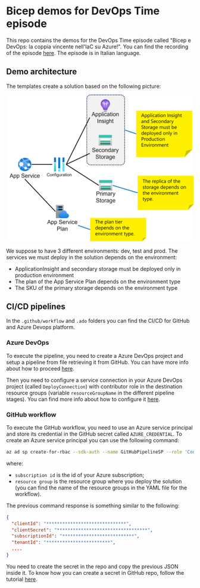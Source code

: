 # Bicep demos for DevOps Time episode
This repo contains the demos for the DevOps Time episode called "Bicep e DevOps: la coppia vincente nell'IaC su Azure!".
You can find the recording of the episode [here](https://www.ugidotnet.org/tv/episodio/3132/DevOps-Time/Bicep-e-DevOps-la-coppia-vincente-nell-IaC-su-Azure).
The episode is in Italian language.

## Demo architecture
The templates create a solution based on the following picture:

![Demo architecture](Images/Architecture.png)

We suppose to have 3 different environments: dev, test and prod.
The services we must deploy in the solution depends on the environment:
* ApplicationInsight and secondary storage must be deployed only in production environment
* The plan of the App Service Plan depends on the environment type
* The SKU of the primary storage depends on the environment type


## CI/CD pipelines
In the `.github/workflow` and `.ado` folders you can find the CI/CD for GitHub and Azure Devops platform.

### Azure DevOps
To execute the pipeline, you need to create a Azure DevOps project and setup a pipeline from file retrieving it from GitHub. 
You can have more info about how to proceed [here](https://learn.microsoft.com/en-us/azure/devops/pipelines/repos/github?view=azure-devops&tabs=yaml).

Then you need to configure a service connection in your Azure DevOps project (called `DeployConnection`) with contributor role in the destination resource groups (variable `resourceGroupName` in the different pipeline stages). 
You can find more info about how to configure it [here](https://learn.microsoft.com/en-us/azure/devops/pipelines/library/service-endpoints?view=azure-devops&tabs=yaml).

### GitHub workflow
To execute the GitHub workflow, you need to use an Azure service principal and store its credential in the GitHub secret called `AZURE_CREDENTIAL`.
To create an Azure service principal you can use the following command:

```bash
az ad sp create-for-rbac --sdk-auth --name GitHubPipelineSP --role 'Contributor' --scopes '/subscriptions/<subscription id>/resourceGroups/<resource group>'
```

where:
* `subscription id` is the id of your Azure subscription;
* `resource group` is the resource group where you deploy the solution (you can find the name of the resource groups in the YAML file for the workflow).

The previous command response is something similar to the following:

```json
{
  "clientId": "******************************",
  "clientSecret": "**********************************",
  "subscriptionId": "***************************",
  "tenantId": "************************",
  ....
}
```


You need to create the secret in the repo and copy the previous JSON inside it.
To know how you can create a secret in GitHub repo, follow the tutorial [here](https://docs.github.com/en/codespaces/managing-codespaces-for-your-organization/managing-encrypted-secrets-for-your-repository-and-organization-for-github-codespaces#adding-secrets-for-a-repository).
